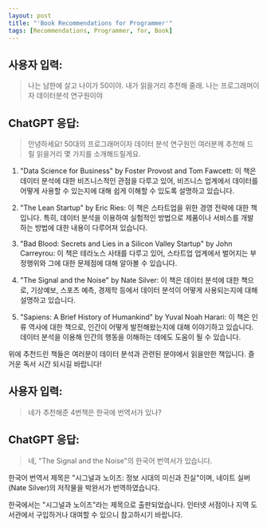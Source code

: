```yaml
---
layout: post
title: "'Book Recommendations for Programmer'"
tags: [Recommendations, Programmer, for, Book]
---
```


## 사용자 입력:
> 나는 남한에 살고 나이가 50이야. 내가 읽을거리 추천해 줄래. 나는 프로그래머이자 데이터분석 연구원이야

## ChatGPT 응답:
> 안녕하세요! 50대의 프로그래머이자 데이터 분석 연구원인 여러분께 추천해 드릴 읽을거리 몇 가지를 소개해드릴게요.

1. "Data Science for Business" by Foster Provost and Tom Fawcett: 이 책은 데이터 분석에 대한 비즈니스적인 관점을 다루고 있어, 비즈니스 업계에서 데이터를 어떻게 사용할 수 있는지에 대해 쉽게 이해할 수 있도록 설명하고 있습니다.

2. "The Lean Startup" by Eric Ries: 이 책은 스타트업을 위한 경영 전략에 대한 책입니다. 특히, 데이터 분석을 이용하여 실험적인 방법으로 제품이나 서비스를 개발하는 방법에 대한 내용이 다루어져 있습니다.

3. "Bad Blood: Secrets and Lies in a Silicon Valley Startup" by John Carreyrou: 이 책은 테라노스 사태를 다루고 있어, 스타트업 업계에서 벌어지는 부정행위와 그에 대한 문제점에 대해 알아볼 수 있습니다.

4. "The Signal and the Noise" by Nate Silver: 이 책은 데이터 분석에 대한 책으로, 기상예보, 스포츠 예측, 경제학 등에서 데이터 분석이 어떻게 사용되는지에 대해 설명하고 있습니다.

5. "Sapiens: A Brief History of Humankind" by Yuval Noah Harari: 이 책은 인류 역사에 대한 책으로, 인간이 어떻게 발전해왔는지에 대해 이야기하고 있습니다. 데이터 분석을 이용해 인간의 행동을 이해하는 데에도 도움이 될 수 있습니다.

위에 추천드린 책들은 여러분이 데이터 분석과 관련된 분야에서 읽을만한 책입니다. 즐거운 독서 시간 되시길 바랍니다!

## 사용자 입력:
> 네가 추천해준 4번책은 한국에 번역서가 있나?

## ChatGPT 응답:
> 네, "The Signal and the Noise"의 한국어 번역서가 있습니다. 

한국어 번역서 제목은 "시그널과 노이즈: 정보 시대의 미신과 진실"이며, 네이트 실버(Nate Silver)의 저작물을 박완서가 번역하였습니다. 

한국에서는 "시그널과 노이즈"라는 제목으로 출판되었습니다. 인터넷 서점이나 지역 도서관에서 구입하거나 대여할 수 있으니 참고하시기 바랍니다.

